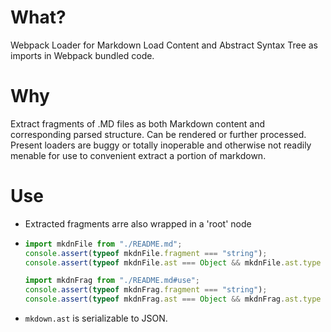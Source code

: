 # What?
Webpack Loader for Markdown
Load Content and Abstract Syntax Tree as imports in Webpack bundled code.

# Why
Extract fragments of .MD files as both Markdown content and corresponding
parsed structure. Can be rendered or further processed. Present loaders
are buggy or totally inoperable and otherwise not readily menable for use
to convenient extract a portion of markdown.

# Use
* Extracted fragments arre also wrapped in a 'root' node

* ```typescript
  import mkdnFile from "./README.md";
  console.assert(typeof mkdnFile.fragment === "string");
  console.assert(typeof mkdnFile.ast === Object && mkdnFile.ast.type === "root");
  
  import mkdnFrag from "./README.md#use";
  console.assert(typeof mkdnFrag.fragment === "string");
  console.assert(typeof mkdnFrag.ast === Object && mkdnFrag.ast.type === "root");
  ```

* `mkdown.ast` is serializable to JSON.
